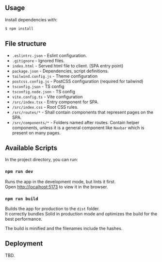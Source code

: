 ## Usage

Install dependencies with:

```bash
$ npm install
```

## File structure
* `.eslintrc.json` - Eslint configuration.
* `.gitignore` - Ignored files.
* `index.html` - Served html file to client. (SPA entry point)
* `package.json` - Dependencies, script definitions.
* `tailwind.config.js` - Theme configuration
* `postcss.config.js` - PostCSS configuration (required for tailwind)
* `tsconfig.json` - TS config
* `tsconfig.node.json` - TS config
* `vite.config.ts` - Vite configuration
* `/src/index.tsx` - Entry component for SPA.
* `/src/index.css` - Root CSS rules.
* `/src/routes/*` - Shall contain components that represent pages on the SPA.
* `/src/components/*` - Folders named after routes. Contain helper components, unless it is a general component like `Navbar` which is present on many pages.


## Available Scripts

In the project directory, you can run:

### `npm run dev`

Runs the app in the development mode, but lints it first.<br>
Open [http://localhost:5173](http://localhost:5173) to view it in the browser.

### `npm run build`

Builds the app for production to the `dist` folder.<br>
It correctly bundles Solid in production mode and optimizes the build for the best performance.

The build is minified and the filenames include the hashes.<br>

## Deployment

TBD.
